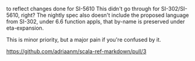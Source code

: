 to reflect changes done for SI-5610
This didn't go through for SI-302/SI-5610, right? The nightly spec also doesn't include the proposed language from SI-302, under 6.6 function appls, that by-name is preserved under eta-expansion.

This is minor priority, but a major pain if you're confused by it.

https://github.com/adriaanm/scala-ref-markdown/pull/3
